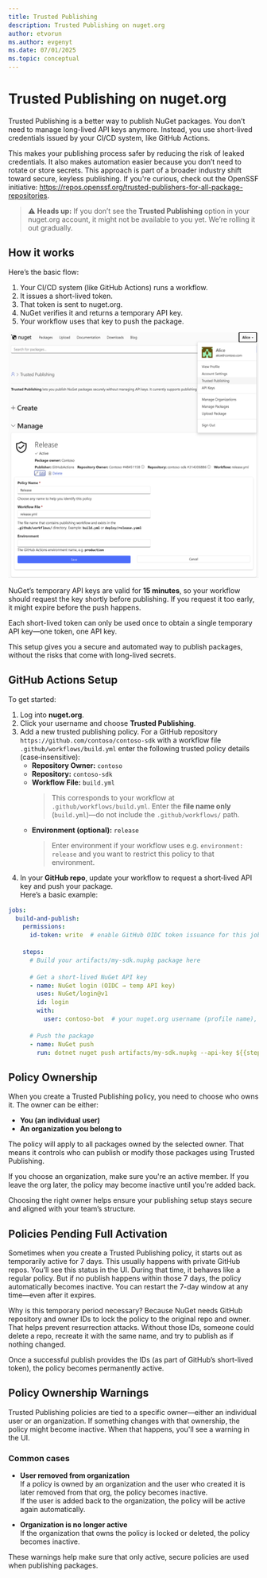 ```yaml
---
title: Trusted Publishing
description: Trusted Publishing on nuget.org
author: etvorun
ms.author: evgenyt
ms.date: 07/01/2025
ms.topic: conceptual
---
```


# Trusted Publishing on nuget.org

Trusted Publishing is a better way to publish NuGet packages. You don’t need to manage long-lived API keys anymore. Instead, you use short-lived credentials issued by your CI/CD system, like GitHub Actions.

This makes your publishing process safer by reducing the risk of leaked credentials. It also makes automation easier because you don’t need to rotate or store secrets. This approach is part of a broader industry shift toward secure, keyless publishing. If you're curious, check out the OpenSSF initiative: https://repos.openssf.org/trusted-publishers-for-all-package-repositories.

> ⚠️ **Heads up:** If you don’t see the **Trusted Publishing** option in your nuget.org account, it might not be available to you yet. We’re rolling it out gradually.

## How it works

Here’s the basic flow:

1. Your CI/CD system (like GitHub Actions) runs a workflow.
2. It issues a short-lived token.
3. That token is sent to nuget.org.
4. NuGet verifies it and returns a temporary API key.
5. Your workflow uses that key to push the package.

![Screenshot that shows Trusted Publishing page.](media/trusted-publishing.png)

NuGet’s temporary API keys are valid for **15 minutes**, so your workflow should request the key shortly before publishing.
If you request it too early, it might expire before the push happens. 

Each short-lived token can only be used once to obtain a single temporary API key—one token, one API key.

This setup gives you a secure and automated way to publish packages, without the risks that come with long-lived secrets.


## GitHub Actions Setup

To get started:

1. Log into **nuget.org**.
2. Click your username and choose **Trusted Publishing**.  
3. Add a new trusted publishing policy. For a GitHub repository `https://github.com/contoso/contoso-sdk`
   with a workflow file `.github/workflows/build.yml` enter the following trusted policy details (case‑insensitive):  
     - **Repository Owner:** `contoso`  
     - **Repository:** `contoso-sdk`  
     - **Workflow File:** `build.yml`  
       > This corresponds to your workflow at `.github/workflows/build.yml`. Enter the **file name only** (`build.yml`)—do not include the `.github/workflows/` path.  
     - **Environment (optional):** `release` 
       > Enter environment if your workflow uses e.g. `environment: release` and you want to restrict this policy to that environment. 
4. In your **GitHub repo**, update your workflow to request a short‑lived API key and push your package.  
Here’s a basic example:

```yaml
jobs:
  build-and-publish:
    permissions:
      id-token: write  # enable GitHub OIDC token issuance for this job
    
    steps:
      # Build your artifacts/my-sdk.nupkg package here
    
      # Get a short-lived NuGet API key
      - name: NuGet login (OIDC → temp API key)
        uses: NuGet/login@v1
        id: login
        with:
          user: contoso-bot  # your nuget.org username (profile name), NOT your email address
    
      # Push the package
      - name: NuGet push
        run: dotnet nuget push artifacts/my-sdk.nupkg --api-key ${{steps.login.outputs.NUGET_API_KEY}} --source https://api.nuget.org/v3/index.json
```


## Policy Ownership

When you create a Trusted Publishing policy, you need to choose who owns it. The owner can be either:

- **You (an individual user)**
- **An organization you belong to**

The policy will apply to all packages owned by the selected owner. That means it controls who can publish or modify those packages using Trusted Publishing.

If you choose an organization, make sure you're an active member. If you leave the org later, the policy may become inactive until you're added back.

Choosing the right owner helps ensure your publishing setup stays secure and aligned with your team’s structure.


## Policies Pending Full Activation

Sometimes when you create a Trusted Publishing policy, it starts out as temporarily active for 7 days. This usually happens with private GitHub repos. You’ll see this status in the UI. During that time, it behaves like a regular policy. But if no publish happens within those 7 days, the policy automatically becomes inactive. You can restart the 7-day window at any time—even after it expires.

Why is this temporary period necessary? Because NuGet needs GitHub repository and owner IDs to lock the policy to the original repo and owner. That helps prevent resurrection attacks. Without those IDs, someone could delete a repo, recreate it with the same name, and try to publish as if nothing changed. 

Once a successful publish provides the IDs (as part of GitHub’s short-lived token), the policy becomes permanently active.


## Policy Ownership Warnings

Trusted Publishing policies are tied to a specific owner—either an individual user or an organization.
If something changes with that ownership, the policy might become inactive. When that happens, you'll see a warning in the UI.

### Common cases

- **User removed from organization**  
  If a policy is owned by an organization and the user who created it is later removed from that org, the policy becomes inactive.  
  If the user is added back to the organization, the policy will be active again automatically.

- **Organization is no longer active**  
  If the organization that owns the policy is locked or deleted, the policy becomes inactive.

These warnings help make sure that only active, secure policies are used when publishing packages.
